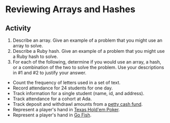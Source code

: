# Reviewing Arrays and Hashes

## Activity
1. Describe an array. Give an example of a problem that you might use an array to solve.
2. Describe a Ruby hash. Give an example of a problem that you might use a Ruby hash to solve.
3. For each of the following, determine if you would use an array, a hash, or a combination of the two to solve the problem. Use your descriptions in #1 and #2 to justify your answer.
  - Count the frequency of letters used in a set of text.
  - Record attendance for 24 students for one day.
  - Track information for a single student (name, id, and address).
  - Track attendance for a cohort at Ada.
  - Track deposit and withdrawl amounts from a [petty cash fund](https://en.wikipedia.org/wiki/Petty_cash).
  - Represent a player's hand in [Texas Hold'em Poker](https://en.wikipedia.org/wiki/Texas_hold_%27em).
  - Represent a player's hand in [Go Fish](https://en.wikipedia.org/wiki/Go_Fish).
